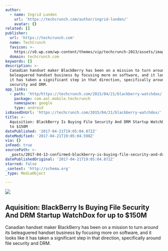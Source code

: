 ```yaml
---
author:
  - name: Ingrid Lunden
    url: 'https://techcrunch.com/author/ingrid-lunden/'
    avatar: {}
related: []
publisher:
  url: 'https://techcrunch.com'
  name: TechCrunch
  favicon: >-
    https://s0.wp.com/wp-content/themes/vip/techcrunch-2013/assets/images/favicon.ico
  domain: techcrunch.com
keywords: []
description: >-
  Canadian handset maker BlackBerry has been on a mission to turn around its
  beleaguered handset business by focusing more on software, and it looks like
  it has taken a significant step in that direction, specifically around file
  security and DRM.
app_links:
  - path: 'http/https://techcrunch.com/2015/04/21/blackberry-watchdox/'
    package: com.aol.mobile.techcrunch
    namespace: google
    type: android
isBasedOnUrl: 'https://techcrunch.com/2015/04/21/blackberry-watchdox/'
title: >-
  Aquisition: BlackBerry Is Buying File Security And DRM Startup WatchDox for up
  to $150M
datePublished: '2017-04-21T19:05:04.872Z'
dateModified: '2017-04-21T19:05:04.598Z'
via: {}
inFeed: true
sourcePath: >-
  _posts/2017-04-13-confirmed-blackberry-is-buying-file-security-and-drm-startu.md
datePublishedOriginal: '2017-04-21T19:05:04.872Z'
starred: false
_context: 'http://schema.org'
_type: MediaObject

---
```

<article style=""><img src="https://imgflo.herokuapp.com/graph/2b2431f8e7ba7b0/4564537db425a152daea7b438b6d1874/noop?input=https%3A%2F%2Ftctechcrunch2011.files.wordpress.com%2F2015%2F04%2Fscreen-shot-2015-04-21-at-12-30-04.png%26h%3D384%26crop%3D1" /><h1>Aquisition: BlackBerry Is Buying File Security And DRM Startup WatchDox for up to $150M</h1><p>Canadian handset maker BlackBerry has been on a mission to turn around its beleaguered handset business by focusing more on software, and it looks like it has taken a significant step in that direction, specifically around file security and DRM.</p></article>